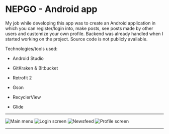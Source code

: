 # NEPGO - Android app

My job while developing this app was to create an Android application in which you can register/login into, make posts, see posts made by other users and customize your own profile.
Backend was already handled when I started working on the project.
Source code is not publicly available.

Technologies/tools used:

* Android Studio

* GitKraken & Bitbucket

* Retrofit 2

* Gson

* RecyclerView

* Glide

----

![Main menu](https://i.imgur.com/BH3HBI5.png)
![Login screen](https://i.imgur.com/JL1dJSw.png)
![Newsfeed](https://i.imgur.com/beK1kj6.png)
![Profile screen](https://i.imgur.com/lgR0CVP.png)

----
